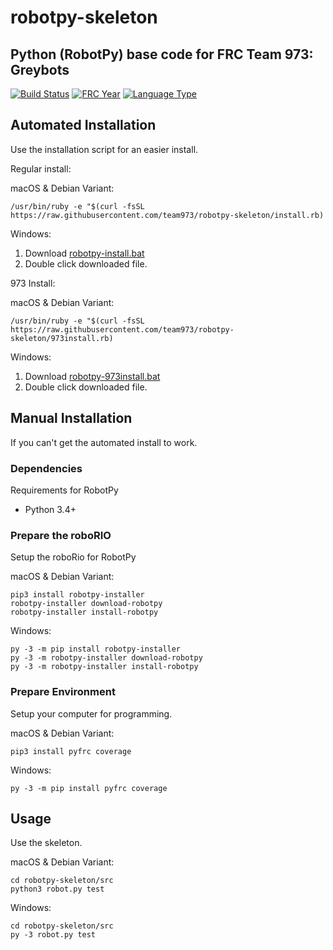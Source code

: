 # robotpy-skeleton
## Python (RobotPy) base code for FRC Team 973: Greybots

[![Build Status](https://travis-ci.org/Team973/robotpy-skeleton.svg?branch=master)](https://travis-ci.com/Team973/2017-inseason)
[![FRC Year](https://img.shields.io/badge/frc-2017-brightgreen.svg)](https://www.firstinspires.com/robotics/frc/game-and-season)
[![Language Type](https://img.shields.io/badge/language-python-brightgreen.svg)](https://http://robotpy.readthedocs.io/)

## Automated Installation
Use the installation script for an easier install.

Regular install:

macOS & Debian Variant:
```
/usr/bin/ruby -e "$(curl -fsSL https://raw.githubusercontent.com/team973/robotpy-skeleton/install.rb)
```

Windows:
1. Download [robotpy-install.bat](https://raw.githubusercontent.com/team973/robotpy-skeleton/robotpy-install.bat)
2. Double click downloaded file.

973 Install:

macOS & Debian Variant:
```
/usr/bin/ruby -e "$(curl -fsSL https://raw.githubusercontent.com/team973/robotpy-skeleton/973install.rb)
```

Windows:
1. Download [robotpy-973install.bat](https://raw.githubusercontent.com/team973/robotpy-skeleton/robotpy-973install.bat)
2. Double click downloaded file.

## Manual Installation
If you can't get the automated install to work.

### Dependencies
Requirements for RobotPy
- Python 3.4+

### Prepare the roboRIO
Setup the roboRio for RobotPy

macOS & Debian Variant:
```
pip3 install robotpy-installer
robotpy-installer download-robotpy
robotpy-installer install-robotpy
```

Windows:
```
py -3 -m pip install robotpy-installer
py -3 -m robotpy-installer download-robotpy
py -3 -m robotpy-installer install-robotpy
```

### Prepare Environment
Setup your computer for programming.

macOS & Debian Variant:
```
pip3 install pyfrc coverage
```

Windows:
```
py -3 -m pip install pyfrc coverage
```

## Usage
Use the skeleton.

macOS & Debian Variant:
```
cd robotpy-skeleton/src
python3 robot.py test
```

Windows:
```
cd robotpy-skeleton/src
py -3 robot.py test
```
